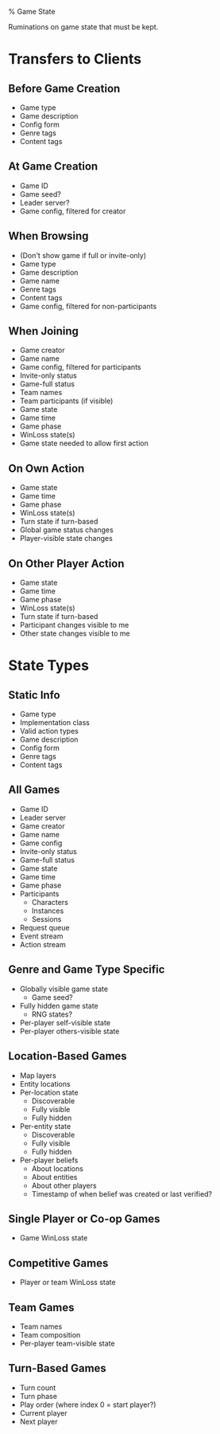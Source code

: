 % Game State


Ruminations on game state that must be kept.


# Transfers to Clients

## Before Game Creation

* Game type
* Game description
* Config form
* Genre tags
* Content tags


## At Game Creation

* Game ID
* Game seed?
* Leader server?
* Game config, filtered for creator


## When Browsing

* (Don't show game if full or invite-only)
* Game type
* Game description
* Game name
* Genre tags
* Content tags
* Game config, filtered for non-participants


## When Joining

* Game creator
* Game name
* Game config, filtered for participants
* Invite-only status
* Game-full status
* Team names
* Team participants (if visible)
* Game state
* Game time
* Game phase
* WinLoss state(s)
* Game state needed to allow first action


## On Own Action

* Game state
* Game time
* Game phase
* WinLoss state(s)
* Turn state if turn-based
* Global game status changes
* Player-visible state changes


## On Other Player Action

* Game state
* Game time
* Game phase
* WinLoss state(s)
* Turn state if turn-based
* Participant changes visible to me
* Other state changes visible to me


# State Types

## Static Info

* Game type
* Implementation class
* Valid action types
* Game description
* Config form
* Genre tags
* Content tags


## All Games

* Game ID
* Leader server
* Game creator
* Game name
* Game config
* Invite-only status
* Game-full status
* Game state
* Game time
* Game phase
* Participants
  * Characters
  * Instances
  * Sessions
* Request queue
* Event stream
* Action stream


## Genre and Game Type Specific

* Globally visible game state
  * Game seed?
* Fully hidden game state
  * RNG states?
* Per-player self-visible state
* Per-player others-visible state


## Location-Based Games

* Map layers
* Entity locations
* Per-location state
  * Discoverable
  * Fully visible
  * Fully hidden
* Per-entity state
  * Discoverable
  * Fully visible
  * Fully hidden
* Per-player beliefs
  * About locations
  * About entities
  * About other players
  * Timestamp of when belief was created or last verified?


## Single Player or Co-op Games

* Game WinLoss state


## Competitive Games

* Player or team WinLoss state


## Team Games

* Team names
* Team composition
* Per-player team-visible state


## Turn-Based Games

* Turn count
* Turn phase
* Play order (where index 0 = start player?)
* Current player
* Next player
